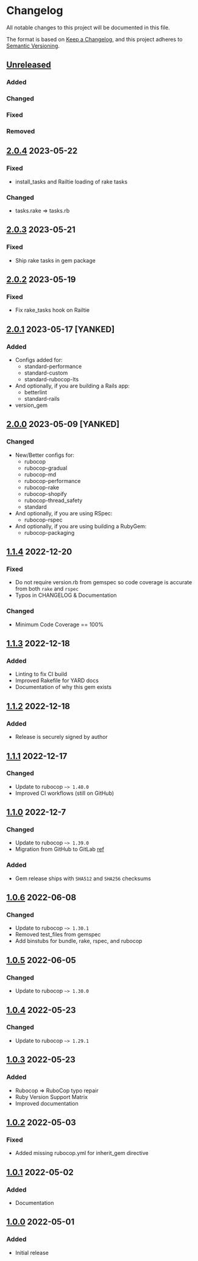 # Changelog
All notable changes to this project will be documented in this file.

The format is based on [Keep a Changelog](https://keepachangelog.com/en/1.0.0/),
and this project adheres to [Semantic Versioning](https://semver.org/spec/v2.0.0.html).

## [Unreleased]
### Added
### Changed
### Fixed
### Removed

## [2.0.4] 2023-05-22
### Fixed
- install_tasks and Railtie loading of rake tasks
### Changed
- tasks.rake => tasks.rb

## [2.0.3] 2023-05-21
### Fixed
- Ship rake tasks in gem package

## [2.0.2] 2023-05-19
### Fixed
- Fix rake_tasks hook on Railtie

## [2.0.1] 2023-05-17 [YANKED]
### Added
- Configs added for:
  - standard-performance
  - standard-custom
  - standard-rubocop-lts
- And optionally, if you are building a Rails app:
  - betterlint
  - standard-rails
- version_gem

## [2.0.0] 2023-05-09 [YANKED]
### Changed
- New/Better configs for:
  - rubocop
  - rubocop-gradual
  - rubocop-md
  - rubocop-performance
  - rubocop-rake
  - rubocop-shopify
  - rubocop-thread_safety
  - standard
- And optionally, if you are using RSpec:
  - rubocop-rspec
- And optionally, if you are using building a RubyGem:
  - rubocop-packaging

## [1.1.4] 2022-12-20
### Fixed
* Do not require version.rb from gemspec so code coverage is accurate from both `rake` and `rspec`
* Typos in CHANGELOG & Documentation
### Changed
* Minimum Code Coverage == 100%

## [1.1.3] 2022-12-18
### Added
* Linting to fix CI build
* Improved Rakefile for YARD docs
* Documentation of why this gem exists

## [1.1.2] 2022-12-18
### Added
* Release is securely signed by author

## [1.1.1] 2022-12-17
### Changed
* Update to rubocop `~> 1.40.0`
* Improved CI workflows (still on GitHub)

## [1.1.0] 2022-12-7
### Changed
* Update to rubocop `~> 1.39.0`
* Migration from GitHub to GitLab [ref](https://github.com/actions/toolkit/issues/1214)
### Added
* Gem release ships with `SHA512` and `SHA256` checksums

## [1.0.6] 2022-06-08
### Changed
* Update to rubocop `~> 1.30.1`
* Removed test_files from gemspec
* Add binstubs for bundle, rake, rspec, and rubocop

## [1.0.5] 2022-06-05
### Changed
* Update to rubocop `~> 1.30.0`

## [1.0.4] 2022-05-23
### Changed
* Update to rubocop `~> 1.29.1`

## [1.0.3] 2022-05-23
### Added
* Rubocop => RuboCop typo repair
* Ruby Version Support Matrix
* Improved documentation

## [1.0.2] 2022-05-03
### Fixed
* Added missing rubocop.yml for inherit_gem directive

## [1.0.1] 2022-05-02
### Added
* Documentation

## [1.0.0] 2022-05-01
### Added
* Initial release

[Unreleased]: https://gitlab.com/rubocop-lts/rubocop-ruby3_1/-/compare/v2.0.4...HEAD
[2.0.4]: https://gitlab.com/rubocop-lts/rubocop-ruby3_1/-/compare/v2.0.3...v2.0.4
[2.0.3]: https://gitlab.com/rubocop-lts/rubocop-ruby3_1/-/compare/v2.0.2...v2.0.3
[2.0.2]: https://gitlab.com/rubocop-lts/rubocop-ruby3_1/-/compare/v2.0.1...v2.0.2
[2.0.1]: https://gitlab.com/rubocop-lts/rubocop-ruby3_1/-/compare/v2.0.0...v2.0.1
[2.0.0]: https://gitlab.com/rubocop-lts/rubocop-ruby3_1/-/compare/v1.1.4...v2.0.0
[1.1.4]: https://gitlab.com/rubocop-lts/rubocop-ruby3_1/-/compare/v1.1.3...v1.1.4
[1.1.3]: https://gitlab.com/rubocop-lts/rubocop-ruby3_1/-/compare/v1.1.2...v1.1.3
[1.1.2]: https://gitlab.com/rubocop-lts/rubocop-ruby3_1/-/compare/v1.1.1...v1.1.2
[1.1.1]: https://gitlab.com/rubocop-lts/rubocop-ruby3_1/-/compare/v1.1.0...v1.1.1
[1.1.0]: https://gitlab.com/rubocop-lts/rubocop-ruby3_1/-/compare/v1.0.6...v1.1.0
[1.0.6]: https://gitlab.com/rubocop-lts/rubocop-ruby3_1/-/compare/v1.0.5...v1.0.6
[1.0.5]: https://gitlab.com/rubocop-lts/rubocop-ruby3_1/-/compare/v1.0.4...v1.0.5
[1.0.4]: https://gitlab.com/rubocop-lts/rubocop-ruby3_1/-/compare/v1.0.3...v1.0.4
[1.0.3]: https://gitlab.com/rubocop-lts/rubocop-ruby3_1/-/compare/v1.0.2...v1.0.3
[1.0.2]: https://gitlab.com/rubocop-lts/rubocop-ruby3_1/-/compare/v1.0.1...v1.0.2
[1.0.1]: https://gitlab.com/rubocop-lts/rubocop-ruby3_1/-/compare/v1.0.0...v1.0.1
[1.0.0]: https://gitlab.com/rubocop-lts/rubocop-ruby3_1/-/compare/c4cc8fb6374d338e2c328812b4f74c78dfe5cfbd...v1.0.0
